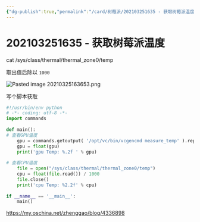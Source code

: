 ```yaml
---
{"dg-publish":true,"permalink":"/card/树莓派/202103251635 - 获取树莓派温度/","noteIcon":"2","created":"2021-03-25T16:35:28+08:00","updated":"2024-10-21T16:54:22+08:00"}
---
```



# 202103251635 - 获取树莓派温度

cat /sys/class/thermal/thermal_zone0/temp

取出值后除以 `1000`

![Pasted image 20210325163653.png](/img/user/attachs/Pasted%20image%2020210325163653.png)

写个脚本获取

``` python
#!/usr/bin/env python
# -*- coding: utf-8 -*-
import commands
​
def main():
# 查看GPU温度
    gpu = commands.getoutput( '/opt/vc/bin/vcgencmd measure_temp' ).replace( 'temp=', '' ).replace( '\'C', '' )
    gpu = float(gpu)
    print('gpu Temp: %.2f ' % gpu)
	
# 查看CPU温度
    file = open("/sys/class/thermal/thermal_zone0/temp")
    cpu = float(file.read()) / 1000
    file.close()
    print('cpu Temp: %2.2f' % cpu)
​
if __name__ == '__main__':
    main()
```

https://my.oschina.net/zhenggao/blog/4336898

